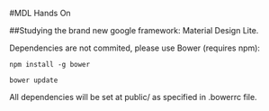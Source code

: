 #MDL Hands On

##Studying the brand new google framework: Material Design Lite.

Dependencies are not commited, please use Bower (requires npm):

`npm install -g bower`

`bower update`

All dependencies will be set at public/ as specified in .bowerrc file.
